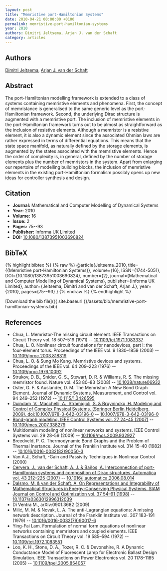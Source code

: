 ```yaml
---
layout: post
title: "Memristive port-Hamiltonian Systems"
date: 2010-04-21 00:00:00 +0100
permalink: memristive-port-hamiltonian-systems
year: 2010
authors: Dimitri Jeltsema, Arjan J. van der Schaft
category: articles
---
```

 
## Authors
[Dimitri Jeltsema](authors/dimitri-jeltsema), [Arjan J. van der Schaft](authors/arjan-van-der-schaft)
 
## Abstract
The port-Hamiltonian modelling framework is extended to a class of systems containing memristive elements and phenomena. First, the concept of memristance is generalised to the same generic level as the port-Hamiltonian framework. Second, the underlying Dirac structure is augmented with a memristive port. The inclusion of memristive elements in the port-Hamiltonian framework turns out to be almost as straightforward as the inclusion of resistive elements. Although a memristor is a resistive element, it is also a dynamic element since the associated Ohmian laws are rather expressed in terms of differential equations. This means that the state space manifold, as naturally defined by the storage elements, is augmented by the states associated with the memristive elements. Hence the order of complexity is, in general, defined by the number of storage elements plus the number of memristors in the system. Apart from enlarging our repertoire of modelling building blocks, the inclusion of memristive elements in the existing port-Hamiltonian formalism possibly opens up new ideas for controller synthesis and design.
 
## Citation
- **Journal:** Mathematical and Computer Modelling of Dynamical Systems
- **Year:** 2010
- **Volume:** 16
- **Issue:** 2
- **Pages:** 75--93
- **Publisher:** Informa UK Limited
- **DOI:** [10.1080/13873951003690824](https://doi.org/10.1080/13873951003690824)
 
## BibTeX
{% highlight bibtex %}
{% raw %}
@article{Jeltsema_2010,
  title={{Memristive port-Hamiltonian Systems}},
  volume={16},
  ISSN={1744-5051},
  DOI={10.1080/13873951003690824},
  number={2},
  journal={Mathematical and Computer Modelling of Dynamical Systems},
  publisher={Informa UK Limited},
  author={Jeltsema, Dimitri and van der Schaft, Arjan J.},
  year={2010},
  pages={75--93}
}
{% endraw %}
{% endhighlight %}
 
[Download the bib file]({{ site.baseurl }}/assets/bib/memristive-port-hamiltonian-systems.bib)
 
## References
- Chua, L. Memristor-The missing circuit element. IEEE Transactions on Circuit Theory vol. 18 507–519 (1971) -- [10.1109/tct.1971.1083337](https://doi.org/10.1109/tct.1971.1083337)
- Chua, L. O. Nonlinear circuit foundations for nanodevices, part I: the four-element torus. Proceedings of the IEEE vol. 9 1830–1859 (2003) -- [10.1109/jproc.2003.818319](https://doi.org/10.1109/jproc.2003.818319)
- Chua, L. O. & Sung Mo Kang. Memristive devices and systems. Proceedings of the IEEE vol. 64 209–223 (1976) -- [10.1109/proc.1976.10092](https://doi.org/10.1109/proc.1976.10092)
- Strukov, D. B., Snider, G. S., Stewart, D. R. & Williams, R. S. The missing memristor found. Nature vol. 453 80–83 (2008) -- [10.1038/nature06932](https://doi.org/10.1038/nature06932)
- Oster, G. F. & Auslander, D. M. The Memristor: A New Bond Graph Element. Journal of Dynamic Systems, Measurement, and Control vol. 94 249–252 (1972) -- [10.1115/1.3426595](https://doi.org/10.1115/1.3426595)
- [Duindam, V., Macchelli, A., Stramigioli, S. & Bruyninckx, H. Modeling and Control of Complex Physical Systems. (Springer Berlin Heidelberg, 2009). doi:10.1007/978-3-642-03196-0](modeling-and-control-of-complex-physical-systems) -- [10.1007/978-3-642-03196-0](https://doi.org/10.1007/978-3-642-03196-0)
- [Bond-graph modeling. IEEE Control Systems vol. 27 24–45 (2007)](bond-graph-modeling) -- [10.1109/mcs.2007.338279](https://doi.org/10.1109/mcs.2007.338279)
- Multidomain modeling of nonlinear networks and systems. IEEE Control Systems vol. 29 28–59 (2009) -- [10.1109/mcs.2009.932927](https://doi.org/10.1109/mcs.2009.932927)
- Breedveld, P. C. Thermodynamic Bond Graphs and the Problem of Thermal Inertance. Journal of the Franklin Institute vol. 314 15–40 (1982) -- [10.1016/0016-0032(82)90050-3](https://doi.org/10.1016/0016-0032(82)90050-3)
- Van A.J., Schaft, -Gain and Passivity Techniques in Nonlinear Control (2000)
- [Cervera, J., van der Schaft, A. J. & Baños, A. Interconnection of port-Hamiltonian systems and composition of Dirac structures. Automatica vol. 43 212–225 (2007)](interconnection-of-port-hamiltonian-systems-and-composition-of-dirac-structures) -- [10.1016/j.automatica.2006.08.014](https://doi.org/10.1016/j.automatica.2006.08.014)
- [Dalsmo, M. & van der Schaft, A. On Representations and Integrability of Mathematical Structures in Energy-Conserving Physical Systems. SIAM Journal on Control and Optimization vol. 37 54–91 (1998)](on-representations-and-integrability-of-mathematical-structures-in-energy-conserving-physical-systems) -- [10.1137/s0363012996312039](https://doi.org/10.1137/s0363012996312039)
- Di Ventra M., arXiv:0901.3682 (2009)
- Milić, M. M. & Novak, L. A. The anti-Lagrangian equations: A missing network description. Journal of the Franklin Institute vol. 307 183–191 (1979) -- [10.1016/0016-0032(79)90017-6](https://doi.org/10.1016/0016-0032(79)90017-6)
- Ying-Fai Lam. Formulation of normal form equations of nonlinear networks containing memristors and coupled elements. IEEE Transactions on Circuit Theory vol. 19 585–594 (1972) -- [10.1109/tct.1972.1083551](https://doi.org/10.1109/tct.1972.1083551)
- Loo, K. H., Stone, D. A., Tozer, R. C. & Devonshire, R. A Dynamic Conductance Model of Fluorescent Lamp for Electronic Ballast Design Simulation. IEEE Transactions on Power Electronics vol. 20 1178–1185 (2005) -- [10.1109/tpel.2005.854057](https://doi.org/10.1109/tpel.2005.854057)

